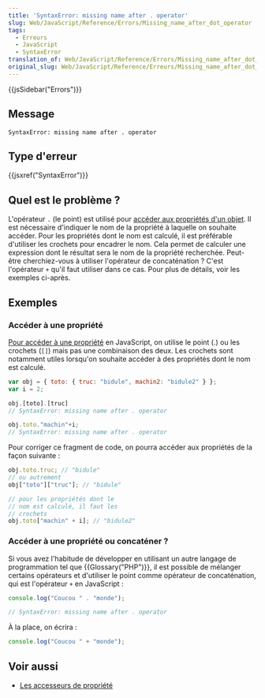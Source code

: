 ```yaml
---
title: 'SyntaxError: missing name after . operator'
slug: Web/JavaScript/Reference/Errors/Missing_name_after_dot_operator
tags:
  - Erreurs
  - JavaScript
  - SyntaxError
translation_of: Web/JavaScript/Reference/Errors/Missing_name_after_dot_operator
original_slug: Web/JavaScript/Reference/Erreurs/Missing_name_after_dot_operator
---
```

{{jsSidebar("Errors")}}

## Message

```
SyntaxError: missing name after . operator
```

## Type d'erreur

{{jsxref("SyntaxError")}}

## Quel est le problème ?

L'opérateur `.` (le point) est utilisé pour [accéder aux propriétés d'un objet](/fr/docs/Web/JavaScript/Reference/Opérateurs/Opérateurs_de_membres). Il est nécessaire d'indiquer le nom de la propriété à laquelle on souhaite accéder. Pour les propriétés dont le nom est calculé, il est préférable d'utiliser les crochets pour encadrer le nom. Cela permet de calculer une expression dont le résultat sera le nom de la propriété recherchée. Peut-être cherchiez-vous à utiliser l'opérateur de concaténation ? C'est l'opérateur `+` qu'il faut utiliser dans ce cas. Pour plus de détails, voir les exemples ci-après.

## Exemples

### Accéder à une propriété

[Pour accéder à une propriété](/fr/docs/Web/JavaScript/Reference/Opérateurs/Opérateurs_de_membres) en JavaScript, on utilise le point (.) ou les crochets (`[]`) mais pas une combinaison des deux. Les crochets sont notamment utiles lorsqu'on souhaite accéder à des propriétés dont le nom est calculé.

```js example-bad
var obj = { toto: { truc: "bidule", machin2: "bidule2" } };
var i = 2;

obj.[toto].[truc]
// SyntaxError: missing name after . operator

obj.toto."machin"+i;
// SyntaxError: missing name after . operator
```

Pour corriger ce fragment de code, on pourra accéder aux propriétés de la façon suivante :

```js example-good
obj.toto.truc; // "bidule"
// ou autrement
obj["toto"]["truc"]; // "bidule"

// pour les propriétés dont le
// nom est calculé, il faut les
// crochets
obj.toto["machin" + i]; // "bidule2"
```

### Accéder à une propriété ou concaténer ?

Si vous avez l'habitude de développer en utilisant un autre langage de programmation tel que {{Glossary("PHP")}}, il est possible de mélanger certains opérateurs et d'utiliser le point comme opérateur de concaténation, qui est l'opérateur `+` en JavaScript :

```js example-bad
console.log("Coucou " . "monde");

// SyntaxError: missing name after . operator
```

À la place, on écrira :

```js example-good
console.log("Coucou " + "monde");
```

## Voir aussi

- [Les accesseurs de propriété](/fr/docs/Web/JavaScript/Reference/Opérateurs/Opérateurs_de_membres)
